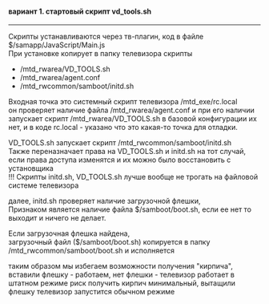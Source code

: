 #### вариант 1. стартовый скрипт vd_tools.sh
--------
Скрипты устанавливаются через тв-плагин, код в файле $/samapp/JavaScript/Main.js<br/>
При установке копирует в папку телевизора скрипты<br/>
- /mtd_rwarea/VD_TOOLS.sh
- /mtd_rwarea/agent.conf
- /mtd_rwcommon/samboot/initd.sh

Входная точка это системный скрипт телевизора /mtd_exe/rc.local <br/>
  он проверяет наличие файла /mtd_rwarea/agent.conf и при его наличии запускает скрипт /mtd_rwarea/VD_TOOLS.sh
  в базовой конфигурации их нет, и в коде rc.local - указано что это какая-то точка для отладки.

VD_TOOLS.sh запускает скрипт /mtd_rwcommon/samboot/initd.sh<br/>
  Также переназначает права на VD_TOOLS.sh и initd.sh на тот случай, если права 
  доступа изменятся и их можно было восстановить с установщика<br/>
  !!! Скрипты initd.sh, VD_TOOLS.sh лучше вообще не трогать на файловой системе телевизора

далее, initd.sh проверяет наличие загрузочной флешки,<br/>
Признаком является наличие файла $/samboot/boot.sh, если ее нет то выходит и ничего не делает.

Если загрузочная флешка найдена,<br/>
загрузочный файл ($/samboot/boot.sh) копируется в папку /mtd_rwcommon/samboot/boot.sh и исполняется<br/>

таким образом мы избегаем возможности получения "кирпича", вставили флешку - работаем, нет флешки - телевизор работает в штатном режиме
риск получить кирпич минимальный, вытащили флешку телевизор запустится обычном режиме
